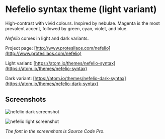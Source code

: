 # Nefelio syntax theme (light variant)

High-contrast with vivid colours. Inspired by nebulae. Magenta is the most prevalent accent, followed by green, cyan, violet, and blue.

*Nefelio* comes in light and dark variants.

Project page: [http://www.protesilaos.com/nefelio](http://www.protesilaos.com/nefelio)

Light variant: [https://atom.io/themes/nefelio-syntax](https://atom.io/themes/nefelio-syntax)

Dark variant: [https://atom.io/themes/nefelio-dark-syntax](https://atom.io/themes/nefelio-dark-syntax)

## Screenshots

![nefelio dark screenshot](https://raw.githubusercontent.com/protesilaos/prot16/master/nefelio/img/nefelio_dark_sample.png)

![nefelio light screenshot](https://raw.githubusercontent.com/protesilaos/prot16/master/nefelio/img/nefelio_light_sample.png)

*The font in the screenshots is Source Code Pro*.
